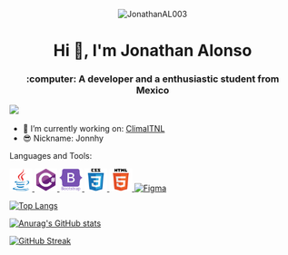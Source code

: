 <p align="center"> <img src="https://user-images.githubusercontent.com/71142996/175819217-aeb9b029-c3df-438a-9e56-5c0b086697c5.gif" alt="JonathanAL003"/></p>
<h1 align="center">Hi 👋, I'm Jonathan Alonso</h1>
<h3 align="center">:computer: A developer and a enthusiastic student from Mexico</h3>

![](https://komarev.com/ghpvc/?username=JonathanAL003&style=plastic)

- 🔭 I’m currently working on: <a href="https://github.com/ZTStudios/ClimaITNL">ClimaITNL</a>
- :sunglasses: Nickname: Jonnhy

Languages and Tools:
<p align="left">
  <a href="https://www.java.com/es/" target="_blank" rel="noreferrer">
    <img src="https://raw.githubusercontent.com/devicons/devicon/master/icons/java/java-original.svg" alt="Java" width="40" height="40"/>
  </a>
  <a href="https://www.w3schools.com/cs/" target="_blank" rel="noreferrer">
    <img src="https://raw.githubusercontent.com/devicons/devicon/master/icons/csharp/csharp-original.svg" alt="C#" width="40" height="40"/>
  </a>
  <a href="https://getbootstrap.com/" target="_blank" rel="noreferrer">
    <img src="https://raw.githubusercontent.com/devicons/devicon/master/icons/bootstrap/bootstrap-plain-wordmark.svg" alt="BootStrap" width="40" height="40"/>
  </a>
  <a href="https://www.w3schools.com/css/" target="_blank" rel="noreferrer">
    <img src="https://raw.githubusercontent.com/devicons/devicon/master/icons/css3/css3-original-wordmark.svg" alt="CSS" width="40" height="40"/>
  </a>
  <a href="https://www.w3.org/html/" target="_blank" rel="noreferrer">
    <img src="https://raw.githubusercontent.com/devicons/devicon/master/icons/html5/html5-original-wordmark.svg" alt="HTML" width="40" height="40"/>
  </a>
  <a href="https://www.figma.com/" target="_blank" rel="noreferrer">
    <img src="https://www.vectorlogo.zone/logos/figma/figma-icon.svg" alt="Figma" width="40" height="40"/>
  </a>
</p>

[![Top Langs](https://github-readme-stats.vercel.app/api/top-langs/?username=JonathanAL003&layout=compact&theme=tokyonight)](https://github.com/anuraghazra/github-readme-stats)

[![Anurag's GitHub stats](https://github-readme-stats.vercel.app/api?username=JonathanAL003&theme=tokyonight&include_all_commits=yes&show_icons=yes)](https://github.com/anuraghazra/github-readme-stats)
  
[![GitHub Streak](http://github-readme-streak-stats.herokuapp.com?user=JonathanAL003&theme=tokyonight_duo&date_format=j%20M%5B%20Y%5D&border=FFFFFF)](https://git.io/streak-stats)



<!--
**JonathanAL003/JonathanAL003** is a ✨ _special_ ✨ repository because its `README.md` (this file) appears on your GitHub profile.
Here are some ideas to get you started:
- 🌱 I’m currently learning: ...
- 🔭 I’m currently working on ...
- 🌱 I’m currently learning ...
- 👯 I’m looking to collaborate on ...
- 🤔 I’m looking for help with ...
- 💬 Ask me about ...
- 📫 How to reach me: ...
- ⚡
-->
